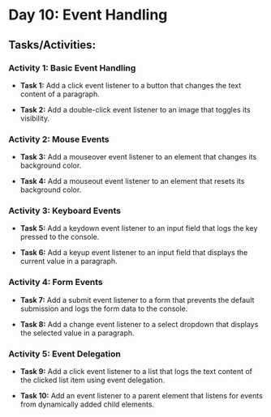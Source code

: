 # Day 10: Event Handling

## Tasks/Activities:

### Activity 1: Basic Event Handling

- __Task 1:__ Add a click event listener to a button that changes the text content of a paragraph.

- __Task 2:__ Add a double-click event listener to an image that toggles its visibility.

### Activity 2: Mouse Events

- __Task 3:__ Add a mouseover event listener to an element that changes its background color.

- __Task 4:__ Add a mouseout event listener to an element that resets its background color.

### Activity 3: Keyboard Events

- __Task 5:__ Add a keydown event listener to an input field that logs the key pressed to the console.

- __Task 6:__ Add a keyup event listener to an input field that displays the current value in a paragraph.

### Activity 4: Form Events

- __Task 7:__ Add a submit event listener to a form that prevents the default submission and logs the form data to the console.

- __Task 8:__ Add a change event listener to a select dropdown that displays the selected value in a paragraph.

### Activity 5: Event Delegation

- __Task 9:__ Add a click event listener to a list that logs the text content of the clicked list item using event delegation.

- __Task 10:__ Add an event listener to a parent element that listens for events from dynamically added child elements.